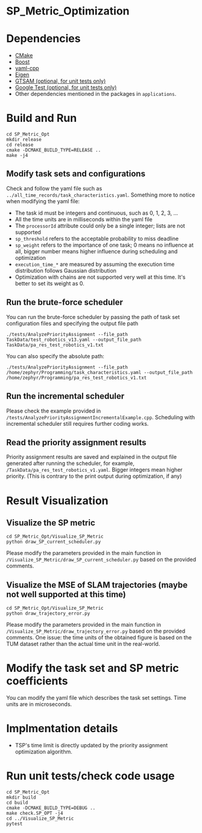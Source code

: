# SP_Metric_Optimization


# Dependencies
- [CMake](https://cmake.org/download/)
- [Boost](https://www.boost.org/users/download/)
- [yaml-cpp](https://github.com/jbeder/yaml-cpp)
- [Eigen](https://eigen.tuxfamily.org/index.php?title=Main_Page)
- [GTSAM (optional, for unit tests only)](https://github.com/borglab/gtsam)
- [Google Test (optional, for unit tests only)](https://github.com/google/googletest)
- Other dependencies mentioned in the packages in `applications`.


# Build and Run
```
cd SP_Metric_Opt
mkdir release
cd release
cmake -DCMAKE_BUILD_TYPE=RELEASE ..
make -j4
```

## Modify task sets and configurations
Check and follow the yaml file such as `../all_time_records/task_characteristics.yaml`. Something more to notice when modifying the yaml file:
- The task id must be integers and continuous, such as 0, 1, 2, 3, ...
- All the time units are in milliseconds within the yaml file
- The `processorId` attribute could only be a single integer; lists are not supported
- `sp_threshold` refers to the acceptable probability to miss deadline
- `sp_weight` refers to the importance of one task; 0 means no influence at all, bigger number means higher influence during scheduling and optimization
- `execution_time_*` are measured by assuming the execution time distribution follows Gaussian distribution
- Optimization with chains are not supported very well at this time. It's better to set its weight as 0.

## Run the brute-force scheduler
You can run the brute-force scheduler by passing the path of task set configuration files and specifying the output file path
```
./tests/AnalyzePriorityAssignment --file_path TaskData/test_robotics_v13.yaml --output_file_path TaskData/pa_res_test_robotics_v1.txt
```
You can also specify the absolute path:
```
./tests/AnalyzePriorityAssignment --file_path /home/zephyr/Programming/task_characteristics.yaml --output_file_path /home/zephyr/Programming/pa_res_test_robotics_v1.txt
```

## Run the incremental scheduler
Please check the example provided in `/tests/AnalyzePriorityAssignmentIncrementalExample.cpp`. Scheduling with incremental scheduler still requires further coding works.

## Read the priority assignment results
Priority assignment results are saved and explained in the output file generated after running the scheduler, for example, `/TaskData/pa_res_test_robotics_v1.yaml`. Bigger integers mean higher priority. (This is contrary to the print output during optimization, if any)


# Result Visualization
## Visualize the SP metric
```
cd SP_Metric_Opt/Visualize_SP_Metric
python draw_SP_current_scheduler.py
```
Please modify the parameters provided in the main function in `/Visualize_SP_Metric/draw_SP_current_scheduler.py` based on the provided comments.

## Visualize the MSE of SLAM trajectories (maybe not well supported at this time)
```
cd SP_Metric_Opt/Visualize_SP_Metric
python draw_trajectory_error.py
```
Please modify the parameters provided in the main function in `/Visualize_SP_Metric/draw_trajectory_error.py` based on the provided comments. 
One issue: the time units of the obtained figure is based on the TUM dataset rather than the actual time unit in the real-world.

# Modify the task set and SP metric coefficients
You can modify the yaml file which describes the task set settings. Time units are in microseconds.

# Implmentation details
-  TSP's time limit is directly updated by the priority assignment optimization algorithm.


# Run unit tests/check code usage
```
cd SP_Metric_Opt
mkdir build
cd build
cmake -DCMAKE_BUILD_TYPE=DEBUG ..
make check.SP_OPT -j4
cd ../Visualize_SP_Metric
pytest
```
